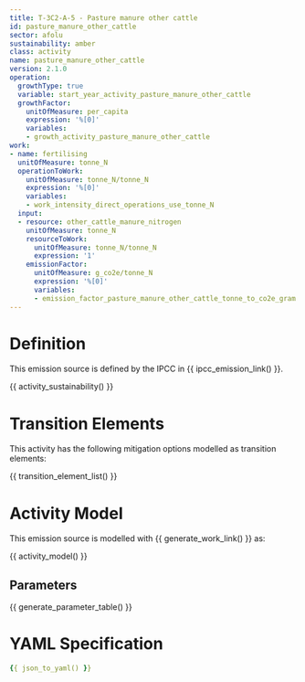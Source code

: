 ```yaml
---
title: T-3C2-A-5 - Pasture manure other cattle
id: pasture_manure_other_cattle
sector: afolu
sustainability: amber
class: activity
name: pasture_manure_other_cattle
version: 2.1.0
operation:
  growthType: true
  variable: start_year_activity_pasture_manure_other_cattle
  growthFactor:
    unitOfMeasure: per_capita
    expression: '%[0]'
    variables:
    - growth_activity_pasture_manure_other_cattle
work:
- name: fertilising
  unitOfMeasure: tonne_N
  operationToWork:
    unitOfMeasure: tonne_N/tonne_N
    expression: '%[0]'
    variables:
    - work_intensity_direct_operations_use_tonne_N
  input:
  - resource: other_cattle_manure_nitrogen
    unitOfMeasure: tonne_N
    resourceToWork:
      unitOfMeasure: tonne_N/tonne_N
      expression: '1'
    emissionFactor:
      unitOfMeasure: g_co2e/tonne_N
      expression: '%[0]'
      variables:
      - emission_factor_pasture_manure_other_cattle_tonne_to_co2e_gram
---
```

# Definition
This emission source is defined by the IPCC in {{ ipcc_emission_link() }}.


{{ activity_sustainability() }}

# Transition Elements

This activity has the following mitigation options modelled as transition elements:

{{ transition_element_list() }}

# Activity Model
This emission source is modelled with {{ generate_work_link() }} as:

{{ activity_model() }}

## Parameters

{{ generate_parameter_table() }}

# YAML Specification

```yaml
{{ json_to_yaml() }}
```